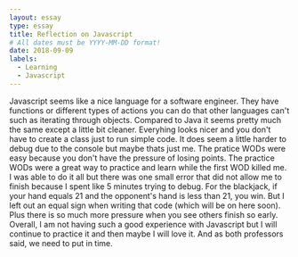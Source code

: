 ```yaml
---
layout: essay
type: essay
title: Reflection on Javascript
# All dates must be YYYY-MM-DD format!
date: 2018-09-09
labels:
  - Learning
  - Javascript
---
```


Javascript seems like a nice language for a software engineer. They have functions or different types of actions you can do that other languages can't such as iterating through objects. Compared to Java it seems pretty much the same except a little bit cleaner. Everyhing looks nicer and you don't have to create a class just to run simple code. It does seem a little harder to debug due to the console but maybe thats just me. The pratice WODs were easy because you don't have the pressure of losing points. The practice WODs were a great way to practice and learn while the first WOD killed me. I was able to do it all but there was one small error that did not allow me to finish because I spent like 5 minutes trying to debug. For the blackjack, if your hand equals 21 and the opponent's hand is less than 21, you win. But I left out an equal sign when writing that code (which will be on here soon). Plus there is so much more pressure when you see others finish so early. Overall, I am not having such a good experience with Javascript but I will continue to practice it and then maybe I will love it. And as both professors said, we need to put in time.
